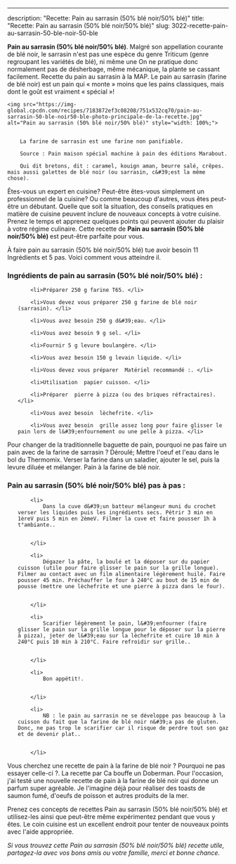 ---
description: "Recette: Pain au sarrasin (50% blé noir/50% blé)"
title: "Recette: Pain au sarrasin (50% blé noir/50% blé)"
slug: 3022-recette-pain-au-sarrasin-50-ble-noir-50-ble

<p>
	<strong>Pain au sarrasin (50% blé noir/50% blé)</strong>. 
	Malgré son appellation courante de blé noir, le sarrasin n&#39;est pas une espèce du genre Triticum (genre regroupant les variétés de blé), ni même une On ne pratique donc normalement pas de désherbage, même mécanique, la plante se cassant facilement. Recette du pain au sarrasin à la MAP. Le pain au sarrasin (farine de blé noir) est un pain qui « monte » moins que les pains classiques, mais dont le goût est vraiment « spécial »!
</p>
<p>
	
	<img src="https://img-global.cpcdn.com/recipes/7183872ef3c08208/751x532cq70/pain-au-sarrasin-50-ble-noir50-ble-photo-principale-de-la-recette.jpg" alt="Pain au sarrasin (50% blé noir/50% blé)" style="width: 100%;">
	
	
		La farine de sarrasin est une farine non panifiable.
	
		Source : Pain maison spécial machine à pain des éditions Marabout.
	
		Qui dit bretons, dit : caramel, kouign aman, beurre salé, crêpes. mais aussi galettes de blé noir (ou sarrasin, c&#39;est la même chose).
	
</p>

Êtes-vous un expert en cuisine? Peut-être êtes-vous simplement un professionnel de la cuisine? Ou comme beaucoup d'autres, vous êtes peut-être un débutant. Quelle que soit la situation, des conseils pratiques en matière de cuisine peuvent inclure de nouveaux concepts à votre cuisine. Prenez le temps et apprenez quelques points qui peuvent ajouter du plaisir à votre régime culinaire. Cette recette de <strong> Pain au sarrasin (50% blé noir/50% blé) </strong> est peut-être parfaite pour vous.

<!--inarticleads1-->

À faire pain au sarrasin (50% blé noir/50% blé) tue avoir besoin 11 Ingrédients et 5 pas. Voici comment vous atteindre il.

<h3>Ingrédients de pain au sarrasin (50% blé noir/50% blé) :</h3>

<ol>
	
		<li>Préparer 250 g farine T65. </li>
	
		<li>Vous devez vous préparer 250 g farine de blé noir (sarrasin). </li>
	
		<li>Vous avez besoin 250 g d&#39;eau. </li>
	
		<li>Vous avez besoin 9 g sel. </li>
	
		<li>Fournir 5 g levure boulangère. </li>
	
		<li>Vous avez besoin 150 g levain liquide. </li>
	
		<li>Vous devez vous préparer  Matériel recommandé :. </li>
	
		<li>Utilisation  papier cuisson. </li>
	
		<li>Préparer  pierre à pizza (ou des briques réfractaires). </li>
	
		<li>Vous avez besoin  lèchefrite. </li>
	
		<li>Vous avez besoin  grille assez long pour faire glisser le pain lors de l&#39;enfournement ou une pelle à pizza. </li>
	
</ol>

Pour changer de la traditionnelle baguette de pain, pourquoi ne pas faire un pain avec de la farine de sarrasin ? Déroulé; Mettre l&#39;oeuf et l&#39;eau dans le bol du Thermomix. Verser la farine dans un saladier, ajouter le sel, puis la levure diluée et mélanger. Pain à la farine de blé noir. 

<!--inarticleads2-->

<h3>Pain au sarrasin (50% blé noir/50% blé) pas à pas :</h3>

<ol>
	
		<li>
			Dans la cuve d&#39;un batteur mélangeur muni du crochet verser les liquides puis les ingrédients secs. Pétrir 3 min en 1èreV puis 5 min en 2èmeV. Filmer la cuve et faire pousser 1h à t°ambiante..
			
			
		</li>
	
		<li>
			Dégazer la pâte, la boulé et la déposer sur du papier cuisson (utile pour faire glisser le pain sur la grille longue). Filmer au contact avec un film alimentaire légèrement huilé. Faire pousser 45 min. Préchauffer le four à 240°C au bout de 15 min de pousse (mettre une lèchefrite et une pierre à pizza dans le four).
			
			
		</li>
	
		<li>
			Scarifier légèrement le pain, l&#39;enfourner (faire glisser le pain sur la grille longue pour le déposer sur la pierre à pizza), jeter de l&#39;eau sur la lèchefrite et cuire 10 min à 240°C puis 10 min à 210°C. Faire refroidir sur grille..
			
			
		</li>
	
		<li>
			Bon appétit!.
			
			
		</li>
	
		<li>
			NB : le pain au sarrasin ne se développe pas beaucoup à la cuisson du fait que la farine de blé noir n&#39;a pas de gluten. Donc, ne pas trop le scarifier car il risque de perdre tout son gaz et de devenir plat..
			
			
		</li>
	
</ol>

Vous cherchez une recette de pain à la farine de blé noir ? Pourquoi ne pas essayer celle-ci ?. La recette par Ca bouffe un Doberman. Pour l&#39;occasion, j&#39;ai testé une nouvelle recette de pain à la farine de blé noir qui donne un parfum super agréable. Je l&#39;imagine déjà pour réaliser des toasts de saumon fumé, d&#39;oeufs de poisson et autres produits de la mer. 

<!--inarticleads1-->

<p>
Prenez ces concepts de recettes Pain au sarrasin (50% blé noir/50% blé) et utilisez-les ainsi que peut-être même expérimentez pendant que vous y êtes. Le coin cuisine est un excellent endroit pour tenter de nouveaux points avec l'aide appropriée.
</p>

<p>
<i>Si vous trouvez cette Pain au sarrasin (50% blé noir/50% blé) recette utile, partagez-la avec vos bons amis ou votre famille, merci et bonne chance.</i>
</p>
